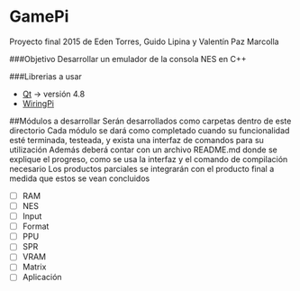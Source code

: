 GamePi
=======
Proyecto final 2015 de Eden Torres, Guido Lipina y Valentín Paz Marcolla

###Objetivo
Desarrollar un emulador de la consola NES en C++

###Librerias a usar
* [Qt](http://doc.qt.io/qt-4.8/) -> versión 4.8
* [WiringPi](http://wiringpi.com/)

##Módulos a desarrollar
Serán desarrollados como carpetas dentro de este directorio
Cada módulo se dará como completado cuando su funcionalidad esté terminada, testeada, y exista una interfaz de comandos para su utilización
Además deberá contar con un archivo README.md donde se explique el progreso, como se usa la interfaz y el comando de compilación necesario
Los productos parciales se integrarán con el producto final a medida que estos se vean concluidos

- [ ] RAM
- [ ] NES
- [ ] Input
- [ ] Format
- [ ] PPU
- [ ] SPR
- [ ] VRAM
- [ ] Matrix
- [ ] Aplicación